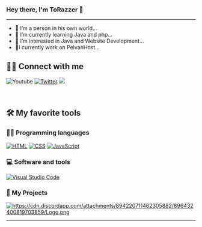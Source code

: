 ### Hey there, I'm ToRazzer 👋

---


- 🔭 I’m a person in his own world...
- 🌱 I’m currently learning Java and php...
- 👀 I’m interested in Java and Website Development...
- 📌I currently work on PelvanHost...

## 🙋‍♂️ Connect with me

<!-- Badges template - https://github.com/badges/shields -->
<p
  <a href="https://www.youtube.com/"><img alt="Youtube" title="Youtube" src="https://img.shields.io/badge/-YouTube-red?style=for-the-badge&logo=youtube&logoColor=white"/></a>
  <a href="https://twitter.com/derlurax"><img alt="Twitter" title="Twitter" src="https://img.shields.io/badge/-Twitter-1DA1F2?style=for-the-badge&logo=twitter&logoColor=white"/></a>
  <a href="https://discord.gg/pelvan" alt="Dev Pro Tips Discussion & Support Server">
    <img src="https://img.shields.io/badge/-Discord-5865F2?style=for-the-badge&logoColor=white&logo=discord"/></a>
 </a>
</p>

<br />

## 🛠️ My favorite tools

### 👨‍💻 Programming languages

<p>
 <a href="#"><img alt="HTML" src="https://img.shields.io/badge/HTML%20-%23E34F26.svg?logo=html5&logoColor=white"></a>
 <a href="#"><img alt="CSS" src="https://img.shields.io/badge/CSS%20-%231572B6.svg?logo=css3&logoColor=white"></a>
   <a href="#"><img alt="JavaScript" src="https://img.shields.io/badge/JavaScript%20-%23F7DF1E.svg?logo=javascript&logoColor=black"></a>
</p>



### 💻 Software and tools

<p>
    <a href="#"><img alt="Visual Studio Code" src="https://img.shields.io/badge/Visual%20Studio%20Code-0078d7.svg?logo=visual-studio-code&logoColor=white"></a>
</p>

### 🧰 My Projects

<p>
    <a href="https://pelvan.host"><img alt="https://cdn.discordapp.com/attachments/894220711462305882/896432400819703859/Logo.png" src="https://img.shields.io/badge/-PelvanHost-blue"></a>
</p>



---




[website]: https://codeSTACKr.com
[course]: http://vsCodeHero.com
[twitter]: https://twitter.com/codeSTACKr
[youtube]: https://youtube.com/codeSTACKr
[instagram]: https://instagram.com/codeSTACKr
[linkedin]: https://linkedin.com/in/codeSTACKr
[webdevplaylist]: https://www.youtube.com/playlist?list=PLkwxH9e_vrAJ0WbEsFA9W3I1W-g_BTsbt
[jsplaylist]: https://www.youtube.com/playlist?list=PLkwxH9e_vrALRJKu7wfXby3MKeflhTu6B
[cssplaylist]: https://www.youtube.com/playlist?list=PLkwxH9e_vrALSdvZuEh6gqQdmDoDIoqz4
[reactplaylist]: https://www.youtube.com/playlist?list=PLkwxH9e_vrAK4TdffpxKY3QGyHCpxFcQ0
